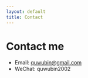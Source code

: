 ```yaml
---
layout: default
title: Contact
---
```


# Contact me

- Email: quwubin@gmail.com
- WeChat: quwubin2002
